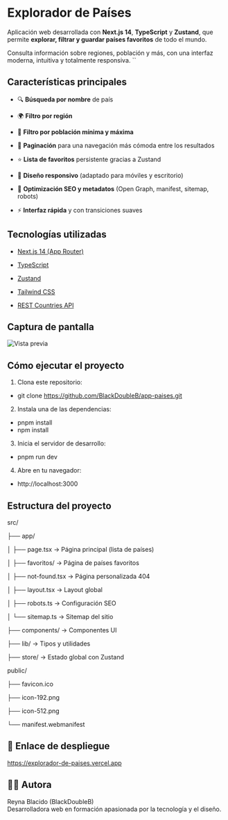 # Explorador de Países

Aplicación web desarrollada con **Next.js 14**, **TypeScript** y **Zustand**, que permite **explorar, filtrar y guardar países favoritos** de todo el mundo.

Consulta información sobre regiones, población y más, con una interfaz moderna, intuitiva y totalmente responsiva.
``
## Características principales

- 🔍 **Búsqueda por nombre** de país

- 🌍 **Filtro por región**

- 👥 **Filtro por población mínima y máxima**

- 📄 **Paginación** para una navegación más cómoda entre los resultados

- ⭐ **Lista de favoritos** persistente gracias a Zustand

- 📱 **Diseño responsivo** (adaptado para móviles y escritorio)

- 🧭 **Optimización SEO y metadatos** (Open Graph, manifest, sitemap, robots)

- ⚡ **Interfaz rápida** y con transiciones suaves

  
## Tecnologías utilizadas

- [Next.js 14 (App Router)](https://nextjs.org/)

- [TypeScript](https://www.typescriptlang.org/)

- [Zustand](https://zustand-demo.pmnd.rs/)

- [Tailwind CSS](https://tailwindcss.com/)

- [REST Countries API](https://restcountries.com/)


## Captura de pantalla

![Vista previa](https://res.cloudinary.com/doublebl/image/upload/v1759812537/explorador_paises_tkec6u.png)


## Cómo ejecutar el proyecto

1. Clona este repositorio:
  - git clone https://github.com/BlackDoubleB/app-paises.git

2. Instala una de las dependencias:
- pnpm install
- npm install

3. Inicia el servidor de desarrollo:
  - pnpm run dev  

4. Abre en tu navegador:
 -  http://localhost:3000
 

## Estructura del proyecto

src/

├── app/

│ ├── page.tsx → Página principal (lista de países)

│ ├── favoritos/ → Página de países favoritos

│ ├── not-found.tsx → Página personalizada 404

│ ├── layout.tsx → Layout global

│ ├── robots.ts → Configuración SEO

│ └── sitemap.ts → Sitemap del sitio

├── components/ → Componentes UI

├── lib/ → Tipos y utilidades

├── store/ → Estado global con Zustand

public/

├── favicon.ico

├── icon-192.png

├── icon-512.png

└── manifest.webmanifest


## 🔗 Enlace de despliegue
https://explorador-de-paises.vercel.app  


## 👩‍💻 Autora

Reyna Blacido (BlackDoubleB)  
Desarrolladora web en formación apasionada por la tecnología y el diseño.
